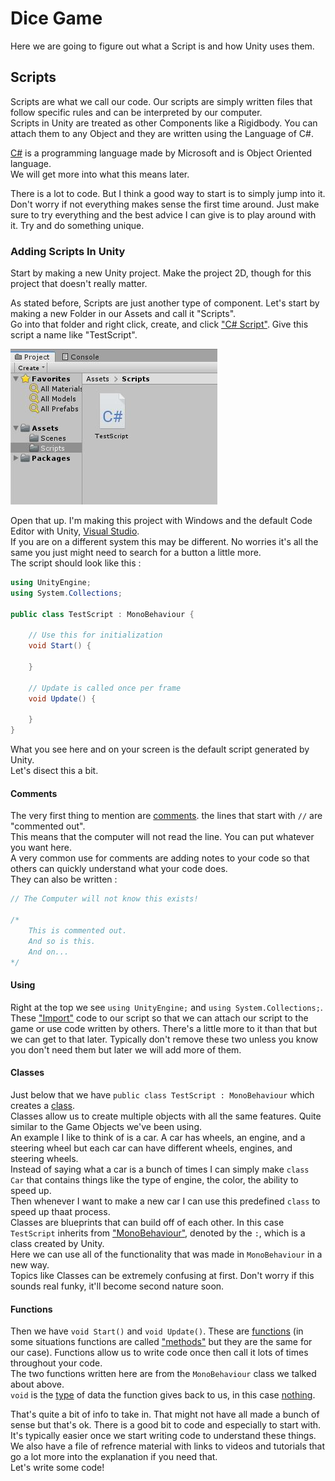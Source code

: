 # Dice Game

Here we are going to figure out what a Script is and how Unity uses them.

## Scripts

Scripts are what we call our code. Our scripts are simply written files that follow specific rules and can be interpreted by our computer.\
Scripts in Unity are treated as other Components like a Rigidbody. You can attach them to any Object and they are written using the Language of C#.

[C#](https://docs.microsoft.com/en-us/dotnet/csharp/) is a programming language made by Microsoft and is Object Oriented language.\
We will get more into what this means later.

There is a lot to code. But I think a good way to start is to simply jump into it. Don't worry if not everything makes sense the first time around. Just make sure to try everything and the best advice I can give is to play around with it. Try and do something unique.

### Adding Scripts In Unity

Start by making a new Unity project. Make the project 2D, though for this project that doesn't really matter.

As stated before, Scripts are just another type of component. Let's start by making a new Folder in our Assets and call it "Scripts".\
Go into that folder and right click, create, and click ["C# Script"](https://docs.unity3d.com/Manual/CreatingAndUsingScripts.html). Give this script a name like "TestScript". 

![ScriptInFolder](Images/ScriptInFolder.JPG)

Open that up. I'm making this project with Windows and the default Code Editor with Unity, [Visual Studio](https://visualstudio.microsoft.com/).\
If you are on a different system this may be different. No worries it's all the same you just might need to search for a button a little more.\
The script should look like this :

```csharp
using UnityEngine;
using System.Collections;

public class TestScript : MonoBehaviour {

	// Use this for initialization
	void Start() {
	
	}
	
	// Update is called once per frame
	void Update() {
	
	}
}
```

What you see here and on your screen is the default script generated by Unity.\
Let's disect this a bit.

#### Comments

The very first thing to mention are [comments](https://www.c-sharpcorner.com/UploadFile/puranindia/comments-in-C-Sharp/). the lines that start with `//` are "commented out".\
This means that the computer will not read the line. You can put whatever you want here.\
A very common use for comments are adding notes to your code so that others can quickly understand what your code does.\
They can also be written :

```csharp
// The Computer will not know this exists!

/*
	This is commented out.
	And so is this.
	And on...
*/
```

#### Using

Right at the top we see `using UnityEngine;` and `using System.Collections;`. These ["Import"](https://docs.microsoft.com/en-us/dotnet/csharp/language-reference/keywords/using-directive) code to our script so that we can attach our script to the game or use code written by others. There's a little more to it than that but we can get to that later. Typically don't remove these two unless you know you don't need them but later we will add more of them.

#### Classes

Just below that we have `public class TestScript : MonoBehaviour` which creates a [class](https://docs.microsoft.com/en-us/dotnet/csharp/tour-of-csharp/classes-and-objects).\
Classes allow us to create multiple objects with all the same features. Quite similar to the Game Objects we've been using.\
An example I like to think of is a car. A car has wheels, an engine, and a steering wheel but each car can have different wheels, engines, and steering wheels.\
Instead of saying what a car is a bunch of times I can simply make `class Car` that contains things like the type of engine, the color, the ability to speed up.\
Then whenever I want to make a new car I can use this predefined `class` to speed up thaat process.\
Classes are blueprints that can build off of each other. In this case `TestScript` inherits from ["MonoBehaviour"](https://docs.unity3d.com/ScriptReference/MonoBehaviour.html), denoted by the `:`, which is a class created by Unity.\
Here we can use all of the functionality that was made in `MonoBehaviour` in a new way.\
Topics like Classes can be extremely confusing at first. Don't worry if this sounds real funky, it'll become second nature soon.

#### Functions

Then we have `void Start()` and `void Update()`. These are [functions](https://docs.microsoft.com/en-us/dotnet/csharp/programming-guide/classes-and-structs/methods) (in some situations functions are called ["methods"](https://docs.microsoft.com/en-us/dotnet/csharp/programming-guide/classes-and-structs/methods) but they are the same for our case). Functions allow us to write code once then call it lots of times throughout your code.\
The two functions written here are from the `MonoBehaviour` class we talked about above.\
`void` is the [type](https://docs.microsoft.com/en-us/dotnet/csharp/programming-guide/types/) of data the function gives back to us, in this case [nothing](https://docs.microsoft.com/en-us/dotnet/csharp/language-reference/keywords/void).

That's quite a bit of info to take in. That might not have all made a bunch of sense but that's ok. There is a good bit to code and especially to start with. It's typically easier once we start writing code to understand these things.\
We also have a file of refrence material with links to videos and tutorials that go a lot more into the explanation if you need that.\
Let's write some code!
